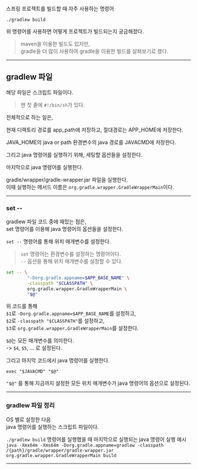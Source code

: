 스프링 프로젝트를 빌드할 때 자주 사용하는 명령어

`./gradlew build`

위 명령어를 사용하면 어떻게 프로젝트가 빌드되는지 궁금해졌다.

> maven을 이용한 빌드도 있지만,  
> gradle을 더 많이 사용하여 gradle을 이용한 빌드를 살펴보기로 했다.

---

## gradlew 파일

해당 파일은 스크립트 파일이다.

> 맨 첫 줄에 `#!/bin/sh`가 있다.

전체적으로 하는 일은,

현재 디렉토리 경로를 app_path에 저장하고,
절대경로는 APP_HOME에 저장한다.

JAVA_HOME의 java or path 환경변수의 java 경로를 JAVACMD에 저장한다.

그리고 java 명령어를 실행하기 위해, 세팅할 옵션들을 설정한다.

마지막으로 java 명령어를 실행한다.  

gradle/wrapper/gradle-wrapper.jar 파일을 실행한다.  
이때 실행하는 메서드 이름은 `org.gradle.wrapper.GradleWrapperMain`이다.

---

### set --

gradlew 파일 코드 중에 재밌는 점은,  
set 명령어를 이용해 java 명령어의 옵션들을 설정한다.

`set --` 명령어를 통해 위치 매개변수를 설정한다.

> `set` 명령어는 환경변수를 설정하는 명령어이다.  
> `--` 옵션을 통해 위치 매개변수를 설정할 수 있다.

```bash
set -- \
        "-Dorg.gradle.appname=$APP_BASE_NAME" \
        -classpath "$CLASSPATH" \
        org.gradle.wrapper.GradleWrapperMain \
        "$@"
```

위 코드를 통해  
`$1`로 `-Dorg.gradle.appname=$APP_BASE_NAME`를 설정하고,  
`$2`로 `-classpath "$CLASSPATH"`를 설정하고,  
`$3`로 `org.gradle.wrapper.GradleWrapperMain`를 설정한다.

`$@`는 모든 매개변수를 의미한다.  
-> `$4`, `$5`, ... 로 설정된다.

그리고 마지막 코드에서 java 명령어를 실행한다.

`exec "$JAVACMD" "$@"`

`"$@"` 를 통해 지금까지 설정한 모든 위치 매개변수가 java 명령어의 옵션으로 설정된다.

---

### gradlew 파일 정리

OS 별로 설정한 다음  
java 명령어를 실행하는 스크립트 파일이다.

`./gradlew build` 명령어를 실행했을 때 마지막으로 실행되는 java 명령어 실행 예시
`java -Xmx64m -Xms64m -Dorg.gradle.appname=gradlew -classpath /{path}/gradle/wrapper/gradle-wrapper.jar org.gradle.wrapper.GradleWrapperMain build`

---